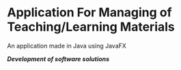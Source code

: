 # Application For Managing of Teaching/Learning Materials
An application made in Java using JavaFX


**_Development of software solutions_**
